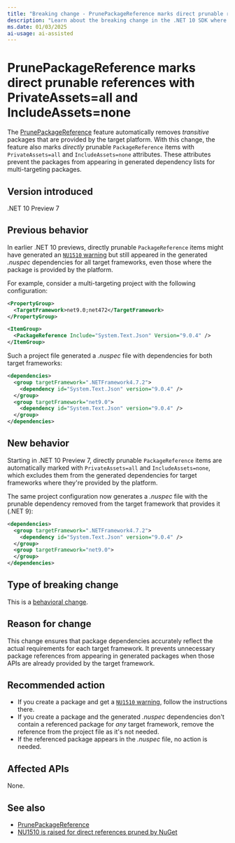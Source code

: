 ```yaml
---
title: "Breaking change - PrunePackageReference marks direct prunable references with PrivateAssets=all and IncludeAssets=none"
description: "Learn about the breaking change in the .NET 10 SDK where PrunePackageReference automatically marks directly prunable PackageReference with PrivateAssets=all and IncludeAssets=none."
ms.date: 01/03/2025
ai-usage: ai-assisted
---
```


# PrunePackageReference marks direct prunable references with PrivateAssets=all and IncludeAssets=none

The [PrunePackageReference](/nuget/consume-packages/package-references-in-project-files#prunepackagereference) feature automatically removes *transitive* packages that are provided by the target platform. With this change, the feature also marks *directly* prunable `PackageReference` items with `PrivateAssets=all` and `IncludeAssets=none` attributes. These attributes prevent the packages from appearing in generated dependency lists for multi-targeting packages.

## Version introduced

.NET 10 Preview 7

## Previous behavior

In earlier .NET 10 previews, directly prunable `PackageReference` items might have generated an [`NU1510` warning](/nuget/reference/errors-and-warnings/nu1510) but still appeared in the generated *.nuspec* dependencies for all target frameworks, even those where the package is provided by the platform.

For example, consider a multi-targeting project with the following configuration:

```xml
<PropertyGroup>
  <TargetFramework>net9.0;net472</TargetFramework>
</PropertyGroup>

<ItemGroup>
  <PackageReference Include="System.Text.Json" Version="9.0.4" />
</ItemGroup>
```

Such a project file generated a *.nuspec* file with dependencies for both target frameworks:

```xml
<dependencies>
  <group targetFramework=".NETFramework4.7.2">
    <dependency id="System.Text.Json" version="9.0.4" />
  </group>
  <group targetFramework="net9.0">
    <dependency id="System.Text.Json" version="9.0.4" />
  </group>
</dependencies>
```

## New behavior

Starting in .NET 10 Preview 7, directly prunable `PackageReference` items are automatically marked with `PrivateAssets=all` and `IncludeAssets=none`, which excludes them from the generated dependencies for target frameworks where they're provided by the platform.

The same project configuration now generates a *.nuspec* file with the prunable dependency removed from the target framework that provides it (.NET 9):

```xml
<dependencies>
  <group targetFramework=".NETFramework4.7.2">
    <dependency id="System.Text.Json" version="9.0.4" />
  </group>
  <group targetFramework="net9.0">
  </group>
</dependencies>
```

## Type of breaking change

This is a [behavioral change](../../categories.md#behavioral-changes).

## Reason for change

This change ensures that package dependencies accurately reflect the actual requirements for each target framework. It prevents unnecessary package references from appearing in generated packages when those APIs are already provided by the target framework.

## Recommended action

- If you create a package and get a [`NU1510` warning](/nuget/reference/errors-and-warnings/nu1510), follow the instructions there.
- If you create a package and the generated *.nuspec* dependencies don't contain a referenced package for *any* target framework, remove the reference from the project file as it's not needed.
- If the referenced package appears in the *.nuspec* file, no action is needed.

## Affected APIs

None.

## See also

- [PrunePackageReference](/nuget/consume-packages/package-references-in-project-files#prunepackagereference)
- [NU1510 is raised for direct references pruned by NuGet](nu1510-pruned-references.md)
